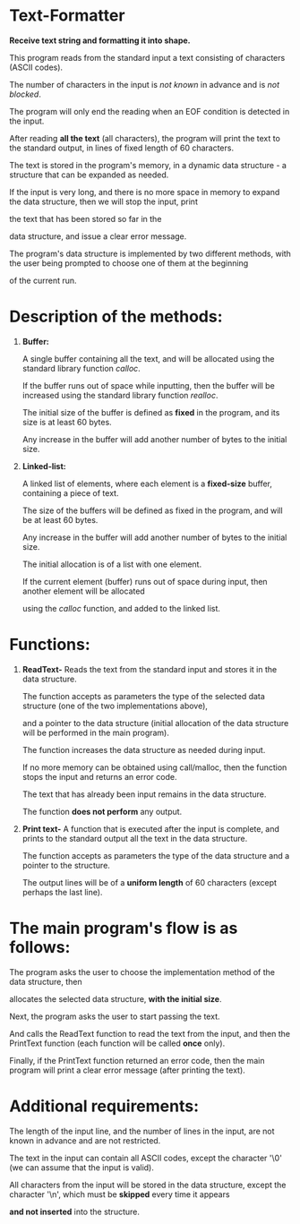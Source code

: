 # Text-Formatter
**Receive text string and formatting it into shape.**

This program reads from the standard input a text consisting of characters (ASCII codes). 

The number of characters in the input is *not known* in advance and is *not blocked*. 

The program will only end the reading when an EOF condition is detected in the input. 

After reading **all the text** (all characters), the program will print the text to the standard output, in lines of fixed length of 60 characters.

The text is stored in the program's memory, in a dynamic data structure - a structure that can be expanded as needed.

If the input is very long, and there is no more space in memory to expand the data structure, then we will stop the input, print 

the text that has been stored so far in the 

data structure, and issue a clear error message.


The program's data structure is implemented by two different methods, with the user being prompted to choose one of them at the beginning 

of the current run.


# Description of the methods:

 

1. **Buffer:**
   
   A single buffer containing all the text, and will be allocated using the standard library function *calloc*.

   If the buffer runs out of space while inputting, then the buffer will be increased using the standard library function *realloc*.

   The initial size of the buffer is defined as **fixed** in the program, and its size is at least 60 bytes.

    Any increase in the buffer will add another number of bytes to the initial size.



3. **Linked-list:**

   A linked list of elements, where each element is a **fixed-size** buffer, containing a piece of text.
   
    The size of the buffers will be defined as fixed in the program, and will be at least 60 bytes.
   
    Any increase in the buffer will add another number of bytes to the initial size.

   The initial allocation is of a list with one element.
   
    If the current element (buffer) runs out of space during input, then another element will be allocated

   using the *calloc* function, and added to the linked list.




# Functions:


   1.  **ReadText-** Reads the text from the standard input and stores it in the data structure.
   
        The function accepts as parameters the type of the selected data structure (one of the two implementations above),
      
        and a pointer to the data structure (initial allocation of the data structure will be performed in the main program).
   
        The function increases the data structure as needed during input.
   
        If no more memory can be obtained using call/malloc, then the function stops the input and returns an error code.

        The text that has already been input remains in the data structure.
   
       The function **does not perform** any output.
      



   3.  **Print text-** A function that is executed after the input is complete, and prints to the standard output all the text in the data structure.
   
       The function accepts as parameters the type of the data structure and a pointer to the structure.
   
       The output lines will be of a **uniform length** of 60 characters (except perhaps the last line).



# The main program's flow is as follows:
  
  The program asks the user to choose the implementation method of the data structure, then 
  
  allocates the selected data structure, **with the initial size**. 
  
  Next, the program asks the user to start passing the text. 
  
  And calls the ReadText function to read the text from the input, and then the PrintText function (each function will be called **once** only). 
  
  Finally, if the PrintText function returned an error code, then the main program will print a clear error message (after printing the text).


# Additional requirements:

The length of the input line, and the number of lines in the input, are not known in advance and are not restricted.

The text in the input can contain all ASCII codes, except the character '\0' (we can assume that the input is valid).

All characters from the input will be stored in the data structure, except the character '\n', which must be **skipped** every time it appears 

**and not inserted** into the structure.
    
